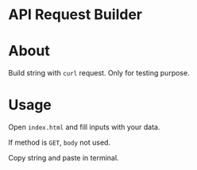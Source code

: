 # API Request Builder

# About

Build string with `curl` request.
Only for testing purpose.

# Usage

Open `index.html` and fill inputs with your data.

If method is `GET`, `body` not used.

Copy string and paste in terminal.

